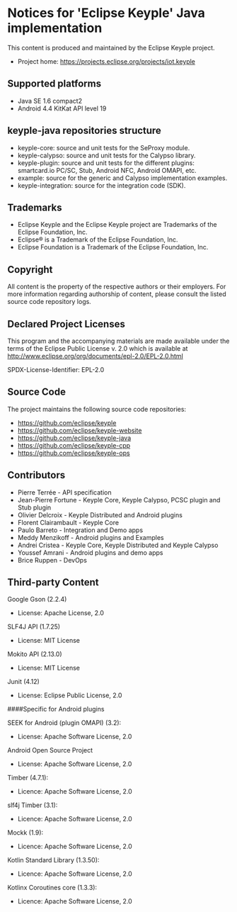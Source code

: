 # Notices for 'Eclipse Keyple' Java implementation

This content is produced and maintained by the Eclipse Keyple project.

 * Project home: https://projects.eclipse.org/projects/iot.keyple
 
## Supported platforms
- Java SE 1.6 compact2
- Android 4.4 KitKat API level 19

## keyple-java repositories structure

- keyple-core: source and unit tests for the SeProxy module.
- keyple-calypso: source and unit tests for the Calypso library.
- keyple-plugin: source and unit tests for the different plugins: smartcard.io PC/SC, Stub, Android NFC, Android OMAPI, etc.
- example: source for the generic and Calypso implementation examples.
- keyple-integration: source for the integration code (SDK).

## Trademarks
 
 * Eclipse Keyple and the Eclipse Keyple project are Trademarks of the Eclipse Foundation, Inc.
 * Eclipse® is a Trademark of the Eclipse Foundation, Inc.
 * Eclipse Foundation is a Trademark of the Eclipse Foundation, Inc.
 
## Copyright

All content is the property of the respective authors or their employers.
For more information regarding authorship of content, please consult the
listed source code repository logs.

## Declared Project Licenses

This program and the accompanying materials are made available under the terms
of the Eclipse Public License v. 2.0 which is available at
http://www.eclipse.org/org/documents/epl-2.0/EPL-2.0.html

SPDX-License-Identifier: EPL-2.0

## Source Code

The project maintains the following source code repositories:

* https://github.com/eclipse/keyple
* https://github.com/eclipse/keyple-website
* https://github.com/eclipse/keyple-java
* https://github.com/eclipse/keyple-cpp
* https://github.com/eclipse/keyple-ops
 
## Contributors
   *   Pierre Terrée - API specification
   *   Jean-Pierre Fortune - Keyple Core, Keyple Calypso, PCSC plugin and Stub plugin
   *   Olivier Delcroix - Keyple Distributed and Android plugins
   *   Florent Clairambault - Keyple Core
   *   Paulo Barreto - Integration and Demo apps
   *   Meddy Menzikoff - Android plugins and Examples
   *   Andrei Cristea - Keyple Core, Keyple Distributed and Keyple Calypso
   *   Youssef Amrani - Android plugins and demo apps
   *   Brice Ruppen - DevOps
   
## Third-party Content

Google Gson (2.2.4)

 * License: Apache License, 2.0

SLF4J API (1.7.25)

 * License: MIT License

Mokito API (2.13.0)

 * License: MIT License

Junit (4.12)

 * License: Eclipse Public License, 2.0

####Specific for Android plugins

SEEK for Android (plugin OMAPI) (3.2):

 * License: Apache Software License, 2.0

Android Open Source Project

 * License: Apache Software License, 2.0
 
Timber (4.7.1):
 
 * Licence: Apache Software License, 2.0

slf4j Timber (3.1):
 
 * Licence: Apache Software License, 2.0
 
Mockk (1.9): 
 
 * Licence: Apache Software License, 2.0
 
Kotlin Standard Library (1.3.50):
  
  * Licence: Apache Software License, 2.0
 
Kotlinx Coroutines core (1.3.3):
 
 * Licence: Apache Software License, 2.0